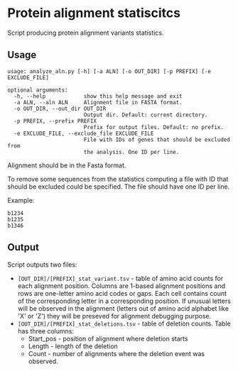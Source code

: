 # Protein alignment statiscitcs
Script producing protein alignment variants statistics.

## Usage

```
usage: analyze_aln.py [-h] [-a ALN] [-o OUT_DIR] [-p PREFIX] [-e EXCLUDE_FILE]

optional arguments:
  -h, --help            show this help message and exit
  -a ALN, --aln ALN     Alignment file in FASTA format.
  -o OUT_DIR, --out_dir OUT_DIR
                        Output dir. Default: current directory.
  -p PREFIX, --prefix PREFIX
                        Prefix for output files. Default: no prefix.
  -e EXCLUDE_FILE, --exclude_file EXCLUDE_FILE
                        File with IDs of genes that should be excluded from
                        the analysis. One ID per line.
```

Alignment should be in the Fasta format.

To remove some sequences from the statistics computing a file with ID that should be excluded could be specified. The file should have one ID per line.

Example:
```
b1234
b1235
b1346
```

## Output

Script outputs two files:
* `[OUT_DIR]/[PREFIX]_stat_variant.tsv` - table of amino acid counts for each alignment position. Columns are 1-based alignment positions and rows are one-letter amino acid codes or gaps. Each cell contains count of the corresponding letter in a corresponding position. If unusual letters will be observed in the alignment (letters out of amino acid alphabet like 'X' or 'Z') they will be preseved for alignment debugging purpose. 
* `[OUT_DIR]/[PREFIX]_stat_deletions.tsv` - table of deletion counts. Table has three columns:
  * Start_pos - position of alignment where deletion starts
  * Length - length of the deletion
  * Count - number of alignments where the deletion event was observed.
